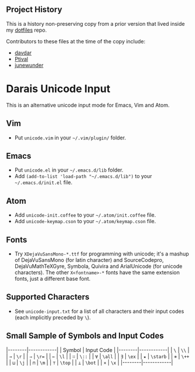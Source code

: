 ## Project History

This is a history non-preserving copy from a prior version that lived
inside my [dotfiles](https://github.com/davdar/dotfiles) repo.

Contributors to these files at the time of the copy include:

- [davdar](https://github.com/davdar)
- [Ptival](https://github.com/Ptival)
- [junewunder](https://github.com/junewunder)

# Darais Unicode Input

This is an alternative unicode input mode for Emacs, Vim and Atom.

## Vim

- Put `unicode.vim` in your `~/.vim/plugin/` folder.

## Emacs

- Put `unicode.el` in your `~/.emacs.d/lib` folder.
- Add `(add-to-list 'load-path "~/.emacs.d/lib")` to your `~/.emacs.d/init.el` file.

## Atom

- Add `unicode-init.coffee` to your `~/.atom/init.coffee` file.
- Add `unicode-keymap.cson` to your `~/.atom/keymap.cson` file.

## Fonts

- Try `XDejaVuSansMono-*.ttf` for programming with unicode; it's a mashup of
  DejaVuSansMono (for latin character) and SourceCodepro, DejaVuMathTeXGyre,
  Symbola, Quivira and ArialUnicode (for unicode characters). The other
  `X<fontname>-*` fonts have the same extension fonts, just a different base
  font.

## Supported Characters

- See `unicode-input.txt` for a list of all characters and their input codes
  (each implicitly preceded by `\`).

## Small Sample of Symbols and Input Codes

|--------|------------|
| Symbol | Input Code |
|--------|------------|
| `\`    | `\\`       |
| `→`    | `\r`       |
| `⇒`    | `\r=`      |
| `←`    | `\l`       |
| `∷`    | `\::`      |
| `∀`    | `\all`     |
| `∃`    | `\ex`      |
| `★`    | `\starb`   |
| `⧺`    | `\++`      |
| `⊔`    | `\j`       |
| `⊓`    | `\m`       |
| `⊤`    | `\top`     |
| `⊥`    | `\bot`     |
| `×`    | `\x`       |
|--------|------------|
